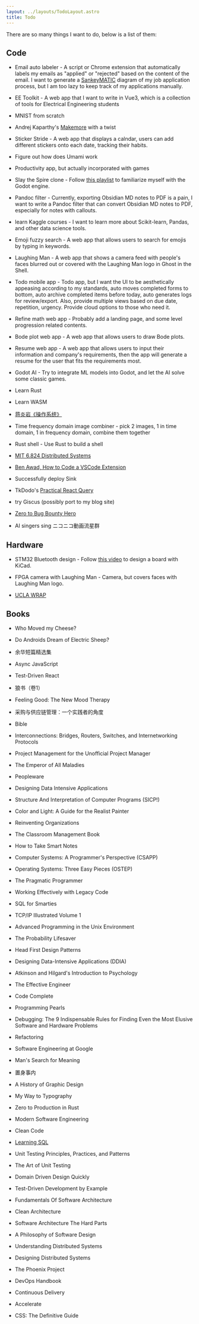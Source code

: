 ```yaml
---
layout: ../layouts/TodoLayout.astro
title: Todo
---
```

There are so many things I want to do, below is a list of them:

## Code

*   Email auto labeler - A script or Chrome extension that automatically labels my emails as "applied" or "rejected" based on the content of the email. I want to generate a [SankeyMATIC](https://sankeymatic.com/) diagram of my job application process, but I am too lazy to keep track of my applications manually.
    
*   EE Toolkit - A web app that I want to write in Vue3, which is a collection of tools for Electrical Engineering students
    
*   MNIST from scratch
    
*   Andrej Kaparthy's [Makemore](https://github.com/karpathy/makemore) with a twist
    
*   Sticker Stride - A web app that displays a calndar, users can add different stickers onto each date, tracking their habits.
    
*   Figure out how does Umami work
    
*   Productivity app, but actually incorporated with games
    
*   Slay the Spire clone - Follow [this playlist](https://www.youtube.com/playlist?list=PL6SABXRSlpH8CD71L7zye311cp9R4JazJ) to familiarize myself with the Godot engine.
    
*   Pandoc filter - Currently, exporting Obsidian MD notes to PDF is a pain, I want to write a Pandoc filter that can convert Obsidian MD notes to PDF, especially for notes with callouts.
    
*   learn Kaggle courses - I want to learn more about Scikit-learn, Pandas, and other data science tools.
    
*   Emoji fuzzy search - A web app that allows users to search for emojis by typing in keywords.
    
*   Laughing Man - A web app that shows a camera feed with people's faces blurred out or covered with the Laughing Man logo in Ghost in the Shell.
    
*   Todo mobile app - Todo app, but I want the UI to be aesthetically appeasing according to my standards, auto moves completed forms to bottom, auto archive completed items before today, auto generates logs for review/export. Also, provide multiple views based on due date, repetition, urgency. Provide cloud options to those who need it.
    
*   Refine math web app - Probably add a landing page, and some level progression related contents.
    
*   Bode plot web app - A web app that allows users to draw Bode plots.
    
*   Resume web app - A web app that allows users to input their information and company's requirements, then the app will generate a resume for the user that fits the requirements most.
    
*   Godot AI - Try to integrate ML models into Godot, and let the AI solve some classic games.
    
*   Learn Rust
    
*   Learn WASM
    
*   [蒋炎岩《操作系统》](https://jyywiki.cn/)
    
*   Time frequency domain image combiner - pick 2 images, 1 in time domain, 1 in frequency domain, combine them together
    
*   Rust shell - Use Rust to build a shell
    
*   [MIT 6.824 Distributed Systems](https://pdos.csail.mit.edu/6.824/schedule.html)
    
*   [Ben Awad, How to Code a VSCode Extension](https://www.youtube.com/watch?v=a5DX5pQ9p5M)
    
*   Successfully deploy Sink
    
*   TkDodo's [Practical React Query](https://tkdodo.eu/blog/practical-react-query)
    
*   try Giscus (possibly port to my blog site)
    
*   [Zero to Bug Bounty Hero](https://www.youtube.com/playlist?list=PLbyncTkpno5FaAbJJ7YHvMY9wtJ9fyqCH)
    
*   AI singers sing ニコニコ動画流星群
    

## Hardware

*   STM32 Bluetooth design - Follow [this video](https://www.youtube.com/watch?v=nkHFoxe0mrU&ab_channel=Phil%E2%80%99sLab) to design a board with KiCad.
    
*   FPGA camera with Laughing Man - Camera, but covers faces with Laughing Man logo.
    
*   [UCLA WRAP](https://www.youtube.com/playlist?list=PLAWsHzw_h0ija8PyC4nCQSKdLg5cxHA_u)
    

## Books

*   Who Moved my Cheese?
    
*   Do Androids Dream of Electric Sheep?
    
*   余华短篇精选集
    
*   Async JavaScript
    
*   Test-Driven React
    
*   狼书（卷1）
    
*   Feeling Good: The New Mood Therapy
    
*   采购与供应链管理：一个实践者的角度
    
*   Bible
    
*   Interconnections: Bridges, Routers, Switches, and Internetworking Protocols
    
*   Project Management for the Unofficial Project Manager
    
*   The Emperor of All Maladies
    
*   Peopleware
    
*   Designing Data Intensive Applications
    
*   Structure And Interpretation of Computer Programs (SICP!)
    
*   Color and Light: A Guide for the Realist Painter
    
*   Reinventing Organizations
    
*   The Classroom Management Book
    
*   How to Take Smart Notes
    
*   Computer Systems: A Programmer's Perspective (CSAPP)
    
*   Operating Systems: Three Easy Pieces (OSTEP)
    
*   The Pragmatic Programmer
    
*   Working Effectively with Legacy Code
    
*   SQL for Smarties
    
*   TCP/IP Illustrated Volume 1
    
*   Advanced Programming in the Unix Environment
    
*   The Probability Lifesaver
    
*   Head First Design Patterns
    
*   Designing Data-Intensive Applications (DDIA)
    
*   Atkinson and Hilgard's Introduction to Psychology
    
*   The Effective Engineer
    
*   Code Complete
    
*   Programming Pearls
    
*   Debugging: The 9 Indispensable Rules for Finding Even the Most Elusive Software and Hardware Problems
    
*   Refactoring
    
*   Software Engineering at Google
    
*   Man's Search for Meaning
    
*   置身事内
    
*   A History of Graphic Design
    
*   My Way to Typography
    
*   Zero to Production in Rust
    
*   Modern Software Engineering
    
*   Clean Code
    
*   [Learning SQL](http://www.r-5.org/files/books/computers/languages/sql/mysql/Alan_Beaulieu-Learning_SQL-EN.pdf)
    
*   Unit Testing Principles, Practices, and Patterns
    
*   The Art of Unit Testing
    
*   Domain Driven Design Quickly
    
*   Test-Driven Development by Example
    
*   Fundamentals Of Software Architecture
    
*   Clean Architecture
    
*   Software Architecture The Hard Parts
    
*   A Philosophy of Software Design
    
*   Understanding Distributed Systems
    
*   Designing Distributed Systems
    
*   The Phoenix Project
    
*   DevOps Handbook
    
*   Continuous Delivery
    
*   Accelerate
    
*   CSS: The Definitive Guide